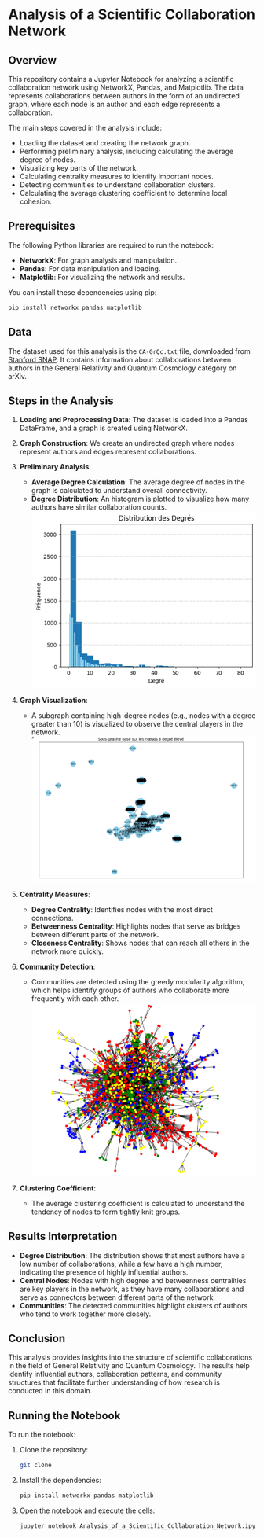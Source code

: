 
# Analysis of a Scientific Collaboration Network

## Overview
This repository contains a Jupyter Notebook for analyzing a scientific collaboration network using NetworkX, Pandas, and Matplotlib. The data represents collaborations between authors in the form of an undirected graph, where each node is an author and each edge represents a collaboration.

The main steps covered in the analysis include:
- Loading the dataset and creating the network graph.
- Performing preliminary analysis, including calculating the average degree of nodes.
- Visualizing key parts of the network.
- Calculating centrality measures to identify important nodes.
- Detecting communities to understand collaboration clusters.
- Calculating the average clustering coefficient to determine local cohesion.

## Prerequisites
The following Python libraries are required to run the notebook:
- **NetworkX**: For graph analysis and manipulation.
- **Pandas**: For data manipulation and loading.
- **Matplotlib**: For visualizing the network and results.

You can install these dependencies using pip:
```sh
pip install networkx pandas matplotlib
```

## Data
The dataset used for this analysis is the `CA-GrQc.txt` file, downloaded from [Stanford SNAP](http://snap.stanford.edu/data/ca-GrQc.html). It contains information about collaborations between authors in the General Relativity and Quantum Cosmology category on arXiv.

## Steps in the Analysis
1. **Loading and Preprocessing Data**: The dataset is loaded into a Pandas DataFrame, and a graph is created using NetworkX.

2. **Graph Construction**: We create an undirected graph where nodes represent authors and edges represent collaborations.

3. **Preliminary Analysis**:
   - **Average Degree Calculation**: The average degree of nodes in the graph is calculated to understand overall connectivity.
   - **Degree Distribution**: An histogram is plotted to visualize how many authors have similar collaboration counts.
   ![Degree Distribution](images/degree_distribution.png)

4. **Graph Visualization**:
   - A subgraph containing high-degree nodes (e.g., nodes with a degree greater than 10) is visualized to observe the central players in the network.
   ![High Degree Subgraph](images/high_degree_subgraph.png)

5. **Centrality Measures**:
   - **Degree Centrality**: Identifies nodes with the most direct connections.
   - **Betweenness Centrality**: Highlights nodes that serve as bridges between different parts of the network.
   - **Closeness Centrality**: Shows nodes that can reach all others in the network more quickly.

6. **Community Detection**:
   - Communities are detected using the greedy modularity algorithm, which helps identify groups of authors who collaborate more frequently with each other.
   ![Community Detection](images/community_detection.png)

7. **Clustering Coefficient**:
   - The average clustering coefficient is calculated to understand the tendency of nodes to form tightly knit groups.

## Results Interpretation
- **Degree Distribution**: The distribution shows that most authors have a low number of collaborations, while a few have a high number, indicating the presence of highly influential authors.
- **Central Nodes**: Nodes with high degree and betweenness centralities are key players in the network, as they have many collaborations and serve as connectors between different parts of the network.
- **Communities**: The detected communities highlight clusters of authors who tend to work together more closely.

## Conclusion
This analysis provides insights into the structure of scientific collaborations in the field of General Relativity and Quantum Cosmology. The results help identify influential authors, collaboration patterns, and community structures that facilitate further understanding of how research is conducted in this domain.

## Running the Notebook
To run the notebook:
1. Clone the repository:
   ```sh
   git clone 
   ```
2. Install the dependencies:
   ```sh
   pip install networkx pandas matplotlib
   ```
3. Open the notebook and execute the cells:
   ```sh
   jupyter notebook Analysis_of_a_Scientific_Collaboration_Network.ipynb
   ```
